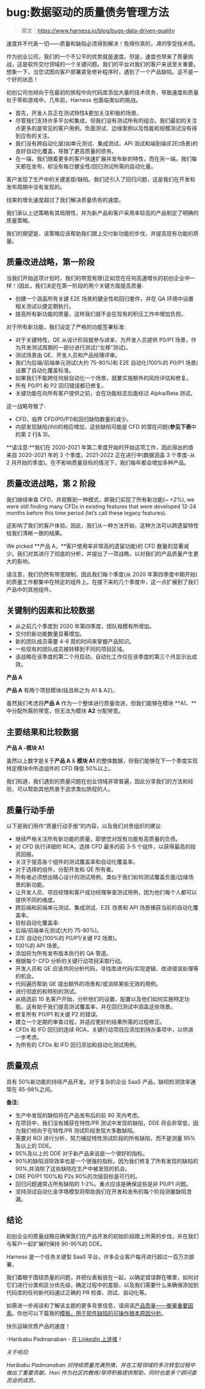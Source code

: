 # bug:数据驱动的质量债务管理方法

> 原文：<https://www.harness.io/blog/bugs-data-driven-quality>

速度并不代表一切——质量和缺陷必须得到解决！免得你真的，*真的*享受技术债。

作为创业公司，我们的一个不公平的优势就是速度。但是，速度也带来了质量挑战，这是软件交付领域的一个关键问题。我们的平台对我们的客户来说至关重要。想象一下，当您试图向客户部署紧急修补程序时，遇到了一个产品缺陷。这不是一个好的状态！

初创公司也倾向于在最初的旅程中向代码库添加大量的技术债务，导致速度和质量处于零和游戏中。几年前，Harness 也面临类似的挑战。

*   首先，开发人员正在测试特性&更加关注积极的场景。
*   尽管我们支持许多平台和集成，但我们没有测试所有的组合。我们最初的关注点更多的是常见的客户用例。负面测试、边缘案例以及性能和规模测试没有得到应有的关注。
*   我们没有跨自动化层(如单元测试、集成测试、API 测试和端到端(E2E)场景)的良好自动化覆盖，导致了更高质量的债务。
*   在一端，我们随着更多的客户快速扩展并发布新的特性，而在另一端，我们每天都在发布，却没有每日健全性/回归测试所需的自动化量。

客户发现了生产中的关键差距/缺陷。我们还引入了回归问题，这是我们在开发和发布周期中没有发现的。

线束的增长速度超过了我们解决质量债务的速度。

我们承认上述策略有其局限性，并为新产品和客户采用率较高的产品制定了明确的质量策略。

我们的期望是，该策略应该帮助我们跟上交付新功能的步伐，并提高现有功能的质量。

## 质量改进战略，第一阶段

当我们开始这项计划时，我们的带宽有限(正如您在任何高速增长的初创企业中一样！)因此，我们决定在第一阶段的两个关键方面提高质量:

*   创建一个涵盖所有关键 E2E 场景的健全性和回归套件，并在 QA 环境中设置相关测试以便定期执行。
*   提高所有新功能的质量，这样我们就不会在现有的积压工作中增加负担。

对于所有新功能，我们设定了严格的功能签署标准:

*   对于关键特性，QE 从设计阶段就参与进来，为开发人员提供 P0/P1 场景，作为开发测试周期的一部分进行测试(“左移”测试)。
*   测试场景由 QE、开发人员和产品经理评审。
*   我们为后端/前端单元测试(大约 75-80%)和 E2E 自动化(100%的 P0/P1 场景)设置了自动化覆盖标准。
*   如果我们不能跨任何层自动化一个场景，就要实施额外的风险评估和修复。
*   所有 P0/P1 和 P2 回归错误都已修复。
*   关键功能在向所有客户提供之前，会在功能标志后面经过 Alpha/Beta 测试。

这一战略导致了:

*   CFD、临界 CFD(P0/P1)和回归缺陷数量的减少。
*   内部发现缺陷(ifd)的相应增加，这些缺陷可能是 CFD 的潜在问题(**参见下表**中的第 2 行& 3)。

**请注意:**我们在 2020-2021 年第二季度开始时开始这项工作，因此得出的值来自 2020-2021 年的 3 个季度。2021-2022 正在进行中(数据涵盖 3 个季度-从 2 月开始的季度)。在不影响质量目标的情况下，我们每年都会增加多种产品。

## 质量改进战略，第 2 阶段

我们继续审查 CFD，并观察到一种模式，即我们实现了所有新功能(~ <2%), we were still finding many CFDs in existing features that were developed 12-24 months before this time period (let’s call these legacy features).

这影响了我们的客户体验。因此，我们从一种方法开始，这种方法可以跨遗留特性给我们清晰一致的结果。

We picked **产品 A，**客户使用率非常高的遗留功能)的 CFD 数量的显著减少。我们对其进行了彻底的分析，并提出了一项战略，以对我们的产品质量产生更大的影响。

请注意，我们仍然有带宽限制，因此我们每个季度(从 2020 年第四季度中期开始)的质量工作都集中在特定的组件上。在接下来的几个季度中，这一点扩展到了我们产品中的其他组件。

## 关键制约因素和比较数据

*   从之前几个季度到 2020 年第四季度，团队规模有所增加。
*   交付的新功能数量显著增加。
*   新的团队成员需要 4-6 周的时间来掌握产品知识。
*   一些现有的团队成员被转移到不同的项目区域。
*   该战略在该季度的第二个月启动，自动化工作仅在该季度的第三个月显示出成效。

**产品 A**

**产品 A** 有两个项目模块(姑且称之为 A1 & A2)。

虽然我们考虑将**产品 A** 作为一个整体进行质量改进，但我们能够在模块 **A1、**中分配所需的带宽，但无法为模块 **A2** 分配带宽。

## 主要结果和比较数据

**产品 A -模块 A1**

虽然以上数字是关于**产品 A** & **模块 A1** 的整体数据，但我们能够在下一个季度实现特定模块中所选组件的 CFD 降低 50%以上。

我们知道，我们遇到的质量问题在创业领域非常普遍，因此分享我们的方法和经验，可以帮助其他热衷于追求类似旅程的人。

## 质量行动手册

以下是我们用作“质量行动手册”的内容，以及我们对贵组织的建议:

*   继续严格关注所有新功能的质量，即使您对现有功能有高质量的负债。
*   对 CFD 执行详细的 RCA，选择 CFD 最多的前 3-5 个组件，以获得最高的投资回报。
*   关注于提高各个组件的测试覆盖率和自动化覆盖率。
*   对于选择的组件，分配开发和 QE 所有者。
*   所有者必须想出精心设计的测试用例，类似于我们如何测试覆盖负面/边缘场景的新功能。
*   让开发人员、项目经理和客户成功经理审查测试用例，因为他们每个人都可以提供不同的维度。
*   跨后端和前端单元测试、集成测试、E2E 场景和 API 场景捕获当前的自动化覆盖率。
*   目标自动化覆盖率:
*   后端/前端单元测试(大约 75-80%)。
*   E2E 自动化(100%的 P0/P1/关键 P2 场景)。
*   100%的 API 场景。
*   添加将为所有发布版本执行的 QA 管道。
*   根据每个 CFD 分析的关键行动项目采取行动。
*   开发人员和 QE 应该共同分析代码，寻找改进代码/实现逻辑、改进错误处理等的机会。
*   代码遍历帮助 QE 提出额外的场景和/或消除某些无效的用例。
*   进行彻底的和特别的测试。
*   从挑选前 10 名客户开始，分析他们的设置、配置以及他们如何实施特定功能。这有助于我们提高测试覆盖率，并在回归测试中涵盖这些场景。
*   修复所有 P0/P1 和关键 P2 的错误。
*   建立一个定期的审查过程，并适应更好的结果所需的过程修正。
*   CFDs 和 IFD 回归的连续 RCA，关键行动项目应添加到待办事项中，以供进一步考虑。
*   为所有的 CFDs 和 IFD 回归添加和自动化测试用例。

## 质量观点

具有 50%新功能的持续产品开发。对于复杂的企业 SaaS 产品，缺陷检测效率通常在 85-98%之间。

**备注:**

*   生产中发现的缺陷将在产品发布后的前 90 天内考虑。
*   在项目中，我们没有捕获在特性/PR 测试中发现的缺陷，DDE 将会非常低，因为我们倾向于在特性/PR 测试阶段发现大多数缺陷。
*   需要对 ROI 进行分析，努力捕捉特性测试阶段的所有缺陷，而不是测量 95%及以上的 DDE。
*   95%及以上的 DDE 对于新产品来说是一个很好的指标。
*   90%的缺陷消除效率也是一个很强的指标，因为我们修复了所有发现的缺陷的 90%,并消除了这些缺陷在生产中被发现的机会。
*   DRE P0/P1 100%和 P2s 90%的次级目标是可行的。
*   回归问题通常占所有缺陷的 1-2%。重点应该是确保这些是非 P0/P1 问题。
*   坚持测试自动化金字塔模型将帮助我们在开发和发布的每个阶段测量缺陷泄漏。

## 结论

初创企业的质量战略应确保我们在产品开发的初始阶段跟上所需的步伐，并在我们与客户一起扩展时保持 90-95%的 DDE。

Harness 是一个任务关键型 SaaS 平台，许多企业客户每月进行超过一百万次部署。

我们着眼于围绕质量的问题，并把仪表板放在一起，以确定错误群在哪里，如何对它们进行分类和区分优先级，确定过程中的差距，以及我们需要什么来确保添加到代码库的任何新代码通过正确的 PR 检查、测试、自动化等。

如需进一步阅读和了解该主题的更多背景信息，请阅读[产品质量——衡量重要因素](https://sriramalingam.medium.com/product-quality-measure-what-matters-1c2df6058094)。你也可以下载我的[模板，用于软件缺陷的可操作根本原因分析](https://www.linkedin.com/pulse/analysing-root-cause-software-defects-hari-padmanaban/)。

快乐运输优质产品的速度！

-Haribabu Padmanaban - [在 LinkedIn 上连接](https://www.linkedin.com/in/qualityengineeringleader/)！

*关于哈日:*

*Haribabu Padmanaban 对持续质量充满热情，并在工程领域的多次转型过程中做出了重要贡献。Hari 作为社区的教练/导师积极提供帮助，同时也是多个顾问委员会的成员。*